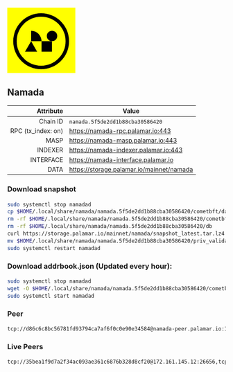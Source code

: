 ![Logo](https://raw.githubusercontent.com/Pa1amar/mainnets/refs/heads/main/namada/logo.png)
## Namada
| Attribute | Value |
|----------:|-------|
| Chain ID         | `namada.5f5de2dd1b88cba30586420` |
| RPC (tx_index: on)  | https://namada-rpc.palamar.io:443 |
| MASP  | https://namada-masp.palamar.io:443 |
| INDEXER | https://namada-indexer.palamar.io:443 |
| INTERFACE | https://namada-interface.palamar.io |
| DATA | https://storage.palamar.io/mainnet/namada |

### Download snapshot
```bash
sudo systemctl stop namadad
cp $HOME/.local/share/namada/namada.5f5de2dd1b88cba30586420/cometbft/data/priv_validator_state.json $HOME/.local/share/namada/namada.5f5de2dd1b88cba30586420/priv_validator_state.json.backup
rm -rf $HOME/.local/share/namada/namada.5f5de2dd1b88cba30586420/cometbft/data
rm -rf $HOME/.local/share/namada/namada.5f5de2dd1b88cba30586420/db
curl https://storage.palamar.io/mainnet/namada/snapshot_latest.tar.lz4 | lz4 -dc - | tar -xf - -C $HOME/.local/share/namada/namada.5f5de2dd1b88cba30586420/
mv $HOME/.local/share/namada/namada.5f5de2dd1b88cba30586420/priv_validator_state.json.backup $HOME/.local/share/namada/namada.5f5de2dd1b88cba30586420/cometbft/data/priv_validator_state.json
sudo systemctl restart namadad
```
### Download addrbook.json (Updated every hour):
```bash
sudo systemctl stop namadad
wget -O $HOME/.local/share/namada/namada.5f5de2dd1b88cba30586420/cometbft/config/addrbook.json https://storage.palamar.io/mainnet/namada/addrbook.json
sudo systemctl start namadad
```
### Peer
```bash
tcp://d86c6c8bc56781fd93794ca7af6f0c0e90e34584@namada-peer.palamar.io:16656
```










































































































































































































































































































































































































































































































































































































































































































































































































































































































































































































































































































































































































































































































































































































### Live Peers
```
tcp://35bea1f9d7a2f34ac093ae361c6876b328d8cf20@172.161.145.12:26656,tcp://6dafbd32f6ff6bf0c53c248c430f509cd8451fda@65.108.77.190:26656,tcp://c4deb6863d50bcdd9d20b02303d010090908d6d2@192.64.82.62:26656,tcp://3879583b9c6b1ac29d38fefb5a14815dd79282d6@192.241.140.10:38656,tcp://5c479b8d9969bb901897ebed40fc197d507f007c@144.91.119.1:26656,tcp://509f1e843cf881650a4151aa804ddd7a7188e88f@195.201.197.246:32656,tcp://219c4c2475048dbaa9e01d20ebd82b913958b4d8@72.46.84.33:16656,tcp://6b469eb00f21d6ebe344c951f599e2012f70d4e9@86.99.194.227:19904,tcp://478de66fe39df43a60f5850e5b99da4edd14de85@212.51.129.72:26706,tcp://b30dcb6e68f9ebac54ef6386905e71b8c95b1743@75.119.141.44:26656,tcp://75e35d1fdad3e243ff828803b0b371ae69a249e2@62.3.101.89:26656,tcp://05309c2cce2d163027a47c662066907e89cd6b99@104.251.123.123:26656,tcp://96f7945f9470faacce66888d798bf1f131913b6c@62.210.95.44:26656,tcp://74184876d3b02a7d622f177779a416aa66964bdd@51.91.105.170:26656,tcp://e461529f0cfc2520dbad23d402906924fef602f9@65.109.26.242:26656,tcp://e043f444c54b9b8ebfb9db7b9ef8628893707399@66.70.178.204:26656,tcp://77ad2992ab539f4ad5787991607383ffc125bc8a@100.42.180.255:26656
```
